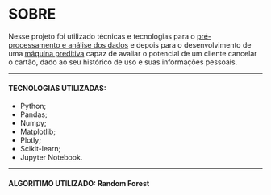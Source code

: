 # SOBRE
Nesse projeto foi utilizado técnicas e tecnologias para o [pré-processamento e análise dos dados][link_preprocessing] e depois para o desenvolvimento de uma [máquina preditiva][link_machine] capaz de avaliar o potencial de um cliente cancelar o cartão, dado ao seu histórico de uso e suas informações pessoais.
****
#### TECNOLOGIAS UTILIZADAS:
- Python;
- Pandas;
- Numpy;
- Matplotlib;
- Plotly;
- Scikit-learn;
- Jupyter Notebook.
****
#### ALGORITIMO UTILIZADO: Random Forest

[link_preprocessing]: https://github.com/FelipNS/DataScience__BankCustomers/tree/main/Step1%20-%20Clean%20%26%20Analyze

[link_machine]: https://github.com/FelipNS/DataScience__BankCustomers/tree/main/Step2%20-%20Machine%20Learning%20Model
